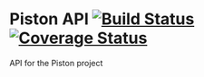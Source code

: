 Piston API [![Build Status](https://travis-ci.org/Laxio/PistonAPI.svg?branch=master)](https://travis-ci.org/Laxio/PistonAPI) [![Coverage Status](https://coveralls.io/repos/github/Laxio/PistonAPI/badge.svg?branch=master)](https://coveralls.io/github/Laxio/PistonAPI?branch=master)
==========

API for the Piston project